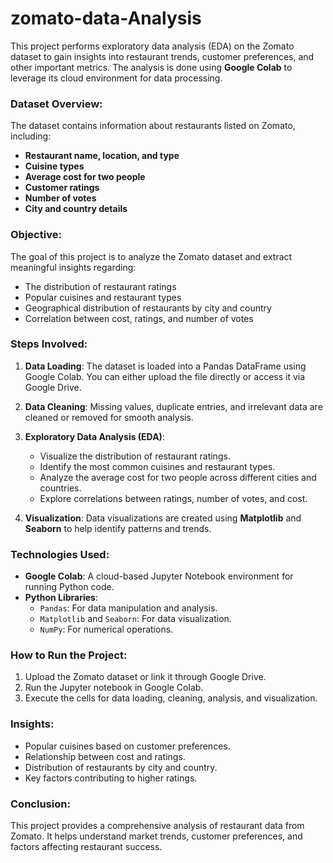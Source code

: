 # zomato-data-Analysis

This project performs exploratory data analysis (EDA) on the Zomato dataset to gain insights into restaurant trends, customer preferences, and other important metrics. The analysis is done using **Google Colab** to leverage its cloud environment for data processing.

### Dataset Overview:
The dataset contains information about restaurants listed on Zomato, including:
- **Restaurant name, location, and type**
- **Cuisine types**
- **Average cost for two people**
- **Customer ratings**
- **Number of votes**
- **City and country details**

### Objective:
The goal of this project is to analyze the Zomato dataset and extract meaningful insights regarding:
- The distribution of restaurant ratings
- Popular cuisines and restaurant types
- Geographical distribution of restaurants by city and country
- Correlation between cost, ratings, and number of votes

### Steps Involved:
1. **Data Loading**:
   The dataset is loaded into a Pandas DataFrame using Google Colab. You can either upload the file directly or access it via Google Drive.

2. **Data Cleaning**:
   Missing values, duplicate entries, and irrelevant data are cleaned or removed for smooth analysis.

3. **Exploratory Data Analysis (EDA)**:
   - Visualize the distribution of restaurant ratings.
   - Identify the most common cuisines and restaurant types.
   - Analyze the average cost for two people across different cities and countries.
   - Explore correlations between ratings, number of votes, and cost.
   
4. **Visualization**:
   Data visualizations are created using **Matplotlib** and **Seaborn** to help identify patterns and trends.

### Technologies Used:
- **Google Colab**: A cloud-based Jupyter Notebook environment for running Python code.
- **Python Libraries**:
  - `Pandas`: For data manipulation and analysis.
  - `Matplotlib` and `Seaborn`: For data visualization.
  - `NumPy`: For numerical operations.

### How to Run the Project:
1. Upload the Zomato dataset or link it through Google Drive.
2. Run the Jupyter notebook in Google Colab.
3. Execute the cells for data loading, cleaning, analysis, and visualization.

### Insights:
- Popular cuisines based on customer preferences.
- Relationship between cost and ratings.
- Distribution of restaurants by city and country.
- Key factors contributing to higher ratings.

### Conclusion:
This project provides a comprehensive analysis of restaurant data from Zomato. It helps understand market trends, customer preferences, and factors affecting restaurant success.
